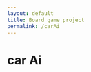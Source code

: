 ```yaml
---
layout: default
title: Board game project
permalink: /carAi
---
```


<script src="https://d3js.org/d3.v4.min.js"></script>
<script src="Charts/barChart.js"></script>
<script src="Charts/lineChart.js"></script>

<!--Unity-->
<link rel="shortcut icon" href="Unity/Shared/favicon.ico">
<link rel="stylesheet" href="Unity/Shared/style.css">
<script src="Unity/Shared/UnityProgress.js"></script>
<script src="Unity/Shared/UnityLoader.js"></script>
<script src="Unity/unitySceneLoader.js"></script>

<!--Global-->
<link rel="stylesheet" type="text/css" href="styles.css">
<script src="global.js"></script>


# car Ai
<div id="carAiContainer" class="media"></div>


